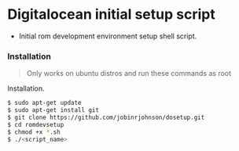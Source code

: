 # Digitalocean initial setup script

  - Initial rom development environment setup shell script.

### Installation

> Only works on ubuntu distros and run these commands as root

Installation.

```sh
$ sudo apt-get update
$ sudo apt-get install git
$ git clone https://github.com/jobinrjohnson/dosetup.git
$ cd romdevsetup
$ chmod +x *.sh
$ ./<script_name>
```
